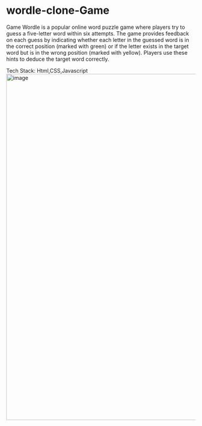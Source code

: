 # wordle-clone-Game  
Game
Wordle is a popular online word puzzle game where players try to guess a five-letter word within six attempts. 
The game provides feedback on each guess by indicating whether each letter in the guessed word is in the correct position (marked with green) or 
if the letter exists in the target word but is in the wrong position (marked with yellow). Players use these hints to deduce the target word correctly.


Tech Stack:  Html,CSS,Javascript
<img width="922" alt="image" src="https://github.com/Devendrakumar2003/wordle-clone-Game/assets/110353078/ac17653a-8a46-4e89-a465-27005f93fea1">

